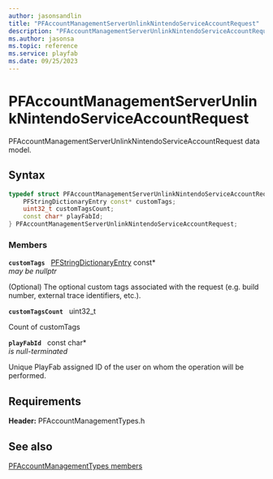 ```yaml
---
author: jasonsandlin
title: "PFAccountManagementServerUnlinkNintendoServiceAccountRequest"
description: "PFAccountManagementServerUnlinkNintendoServiceAccountRequest data model."
ms.author: jasonsa
ms.topic: reference
ms.service: playfab
ms.date: 09/25/2023
---
```


# PFAccountManagementServerUnlinkNintendoServiceAccountRequest  

PFAccountManagementServerUnlinkNintendoServiceAccountRequest data model.  

## Syntax  
  
```cpp
typedef struct PFAccountManagementServerUnlinkNintendoServiceAccountRequest {  
    PFStringDictionaryEntry const* customTags;  
    uint32_t customTagsCount;  
    const char* playFabId;  
} PFAccountManagementServerUnlinkNintendoServiceAccountRequest;  
```
  
### Members  
  
**`customTags`** &nbsp; [PFStringDictionaryEntry](../../pftypes/structs/pfstringdictionaryentry.md) const*  
*may be nullptr*  
  
(Optional) The optional custom tags associated with the request (e.g. build number, external trace identifiers, etc.).
  
**`customTagsCount`** &nbsp; uint32_t  
  
Count of customTags
  
**`playFabId`** &nbsp; const char*  
*is null-terminated*  
  
Unique PlayFab assigned ID of the user on whom the operation will be performed.
  
  
## Requirements  
  
**Header:** PFAccountManagementTypes.h
  
## See also  
[PFAccountManagementTypes members](../pfaccountmanagementtypes_members.md)  

  
  
